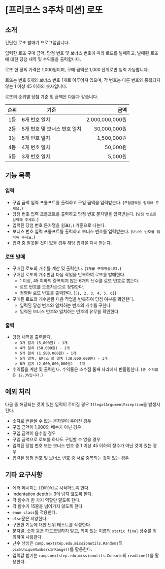# [프리코스 3주차 미션] 로또


## 소개
간단한 로또 발매기 프로그램입니다.

입력한 로또 구매 금액, 당첨 번호 및 보너스 번호에 따라 로또를 발매하고, 발매된 로또에 대한 당첨 내역 및 수익률을 출력합니다.

로또 한 장의 가격은 1,000원이며, 구매 금액은 1,000 단위로만 입력 가능합니다.

로또는 번호 6개와 보너스 번호 1개로 이루어져 있으며, 각 번호는 다른 번호와 중복되지 않는 1 이상 45 이하의 숫자입니다.

로또의 순위별 당첨 기준 및 금액은 다음과 같습니다.

| **순위** | **기준**            |         **금액** |
|:------:|-------------------|---------------:|
|   1등   | 6개 번호 일치          | 2,000,000,000원 |
|   2등   | 5개 번호 및 보너스 번호 일치 |    30,000,000원 |
|   3등   | 5개 번호 일치          |     1,500,000원 |
|   4등   | 4개 번호 일치          |        50,000원 |
|   5등   | 3개 번호 일치          |         5,000원 |


## 기능 목록
### 입력
- 구입 금액 입력 프롬프트를 출력하고 구입 금액을 입력받는다. (`구입금액을 입력해 주세요.`)
- 당첨 번호 입력 프롬프트를 출력하고 당첨 번호 문자열을 입력받는다. (`당첨 번호를 입력해 주세요.`)
- 입력된 당첨 번호 문자열을 쉼표(`,`) 기준으로 나눈다.
- 보너스 번호 입력 프롬프트를 출력하고 보너스 번호를 입력받는다. (`보너스 번호를 입력해 주세요.`)
- 입력 중 잘못된 것이 있을 경우 해당 입력을 다시 받는다.

### 로또 발매
- 구매된 로또의 개수를 계산 및 출력한다. (`1개를 구매했습니다.`)
- 구매된 로또의 개수만큼 다음 작업을 반복하여 로또를 발매한다.
    - 1 이상, 45 이하의 중복되지 않는 6개의 난수를 로또 번호로 뽑는다.
    - 로또 번호를 오름차순으로 정렬한다.
    - 정렬된 로또 번호를 출력한다. (`[1, 2, 3, 4, 5, 6]`)
- 구매된 로또의 개수만큼 다음 작업을 반복하여 당첨 여부를 확인한다.
    - 입력된 당첨 번호와 일치하는 번호의 개수를 구한다.
    - 입력된 보너스 번호와 일치하는 번호의 유무를 확인한다.

### 출력
- 당첨 내역을 출력한다.
    - `3개 일치 (5,000원) - 1개`
    - `4개 일치 (50,000원) - 1개`
    - `5개 일치 (1,500,000원) - 1개`
    - `5개 일치, 보너스 볼 일치 (30,000,000원) - 1개`
    - `6개 일치 (2,000,000,000원) - 1개`
- 수익률을 계산 및 출력한다. 수익률은 소수점 둘째 자리에서 반올림한다. (`총 수익률은 12.3%입니다.`)


## 예외 처리
다음 중 해당되는 것이 있는 입력이 주어질 경우 `IllegalArgumentException`을 발생시킨다.
- 숫자로 변환될 수 없는 문자열이 주어진 경우
- 구입 금액이 1,000의 배수가 아닌 경우
- 구입 금액이 음수일 경우
- 구입 금액으로 로또를 하나도 구입할 수 없을 경우
- 입력된 당첨 번호 또는 보너스 번호 중 1 이상 45 이하의 정수가 아닌 것이 있는 경우
- 입력된 당첨 번호 및 보너스 번호 중 서로 중복되는 것이 있는 경우


## 기타 요구사항
- 에러 메시지는 `[ERROR]`로 시작하도록 한다.
- Indentation depth는 3이 넘지 않도록 한다.
- 각 함수가 한 가지 역할만 맡도록 한다.
- 각 함수가 15줄을 넘어가지 않도록 한다.
- `enum class`를 적용한다.
- `else`문은 지양한다.
- 구현한 기능에 대한 단위 테스트를 작성한다.
- 문자열, 숫자 등은 하드코딩하지 말고, 의미 있는 이름의 `static final` 상수를 정의하여 사용한다.
- 난수 생성은 `camp.nextstep.edu.missionutils.Randoms`의 `pickUniqueNumbersInRange()`를 활용한다.
- 입력값 받기는 `camp.nextstep.edu.missionutils.Console`의 `readLine()`을 활용한다.
